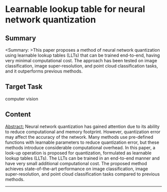 # Learnable lookup table for neural network quantization

## Summary

<Summary: >This paper proposes a method of neural network quantization using learnable lookup tables (LLTs) that can be trained end-to-end, having very minimal computational cost. The approach has been tested on image classification, image super-resolution, and point cloud classification tasks, and it outperforms previous methods.


## Target Task

computer vision

## Content

<Abstract:>
Neural network quantization has gained attention due to its ability to reduce computational and memory footprint. However, quantization error may affect the accuracy of the network. Many methods use pre-defined functions with learnable parameters to reduce quantization error, but these methods introduce considerable computational overhead. In this paper, a look-up operation is proposed for quantization, formulated as learnable lookup tables (LLTs). The LLTs can be trained in an end-to-end manner and have very small additional computational cost. The proposed method achieves state-of-the-art performance on image classification, image super-resolution, and point cloud classification tasks compared to previous methods.



---

